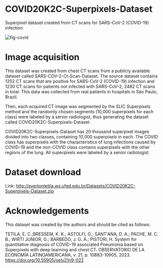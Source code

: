 # COVID20K2C-Superpixels-Dataset

Superpixel dataset created from CT scans for SARS-CoV-2 (COVID-19) infection.

![fig-covid](https://github.com/EvertonTetila/COVID20K2C-Superpixels-Dataset/assets/37840161/379ef576-d629-4f66-8fe2-d754ca9e9c27)

# Image acquisition

This dataset was created from chest CT scans from a publicly available dataset called SARS-COV-2-Ct-Scan-Dataset. The source dataset contains 1252 CT scans that are positive for SARS-CoV-2 (COVID-19) infection and 1230 CT scans for patients not infected with SARS-CoV-2, 2482 CT scans in total. This data was collected from real patients in hospitals in São Paulo, Brazil.

Then, each acquired CT image was segmented by the SLIC Superpixels method and the randomly chosen segments (10,000 superpixels for each class) were labeled by a senior radiologist, thus generating the dataset called COVID20K2C-Superpixels-Dataset.

COVID20K2C-Superpixels-Dataset has 20 thousand superpixel images divided into two classes, containing 10,000 superpixels in each. The COVID class has superpixels with the characteristics of lung infections caused by COVID-19 and the non-COVID class contains superpixels with the other regions of the lung. All superpixels were labeled by a senior radiologist.

# Dataset download 

Link: http://evertontetila.ws.ufgd.edu.br/Datasets/COVID20K2C-Superpixels-Dataset.zip

# Acknowledgements

This dataset was created by the authors and should be cited as follows:

TETILA, E. C.;BRESSEM, K. K.; ASTOLFI, G.; SANT'ANA, D. A.; PACHE, M. C. B.; WIRTI JUNIOR, G.; BARBEDO, J. G. A.; PISTORI, H. System for quantitative diagnosis of COVID-19 associated Pneumonia based on Superpixels with deep learning and chest CT. OBSERVATORIO DE LA ECONOMÍA LATINOAMERICANA, v. 21, p. 10883-10905, 2023. https://doi.org/10.55905/oelv21n9-022


